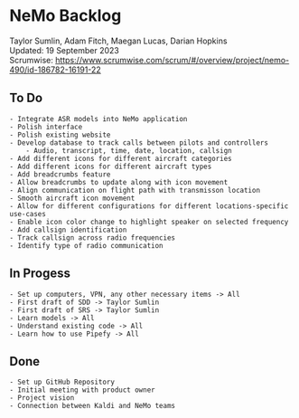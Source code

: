 # NeMo Backlog
Taylor Sumlin, Adam Fitch, Maegan Lucas, Darian Hopkins<br>
Updated: 19 September 2023<br>
Scrumwise: https://www.scrumwise.com/scrum/#/overview/project/nemo-490/id-186782-16191-22

## To Do
    - Integrate ASR models into NeMo application
    - Polish interface
    - Polish existing website
    - Develop database to track calls between pilots and controllers
        - Audio, transcript, time, date, location, callsign
    - Add different icons for different aircraft categories
    - Add different icons for different aircraft types
    - Add breadcrumbs feature
    - Allow breadcrumbs to update along with icon movement
    - Align communication on flight path with transmisson location
    - Smooth aircraft icon movement
    - Allow for different configurations for different locations-specific use-cases
    - Enable icon color change to highlight speaker on selected frequency
    - Add callsign identification
    - Track callsign across radio frequencies
    - Identify type of radio communication

## In Progess
    - Set up computers, VPN, any other necessary items -> All
    - First draft of SDD -> Taylor Sumlin
    - First draft of SRS -> Taylor Sumlin
    - Learn models -> All
    - Understand existing code -> All
    - Learn how to use Pipefy -> All

## Done
    - Set up GitHub Repository
    - Initial meeting with product owner
    - Project vision
    - Connection between Kaldi and NeMo teams
